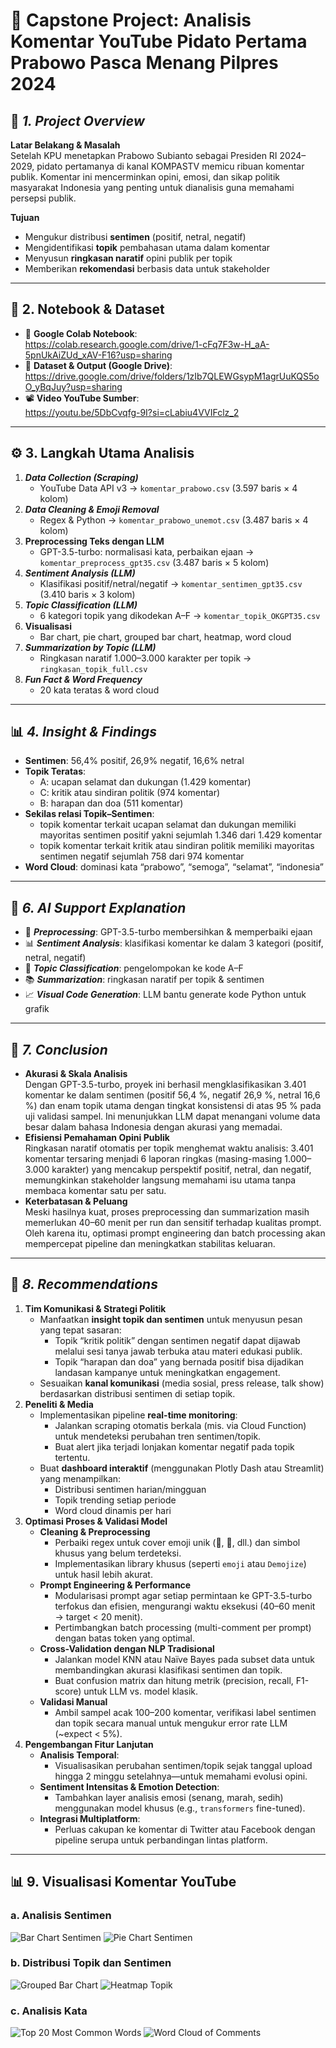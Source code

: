 # 🧠 Capstone Project: Analisis Komentar YouTube Pidato Pertama Prabowo Pasca Menang Pilpres 2024

## 📌 _1. Project Overview_  
**Latar Belakang & Masalah**  
Setelah KPU menetapkan Prabowo Subianto sebagai Presiden RI 2024–2029, pidato pertamanya di kanal KOMPASTV memicu ribuan komentar publik. Komentar ini mencerminkan opini, emosi, dan sikap politik masyarakat Indonesia yang penting untuk dianalisis guna memahami persepsi publik.  

**Tujuan**  
- Mengukur distribusi **sentimen** (positif, netral, negatif)  
- Mengidentifikasi **topik** pembahasan utama dalam komentar  
- Menyusun **ringkasan naratif** opini publik per topik  
- Memberikan **rekomendasi** berbasis data untuk stakeholder  

---

## 🔗 2. Notebook & Dataset  
- 📒 **Google Colab Notebook**:  
  https://colab.research.google.com/drive/1-cFq7F3w-H_aA-5pnUkAiZUd_xAV-F16?usp=sharing  
- 📁 **Dataset & Output (Google Drive)**:  
  https://drive.google.com/drive/folders/1zIb7QLEWGsypM1agrUuKQS5oO_yBqJuy?usp=sharing  
- 📽️ **Video YouTube Sumber**:  
  https://youtu.be/5DbCvqfg-9I?si=cLabiu4VVIFclz_2  

---

## ⚙️ 3. Langkah Utama Analisis  
1. **_Data Collection (Scraping)_**  
   - YouTube Data API v3 → `komentar_prabowo.csv` (3.597 baris × 4 kolom)  
2. **_Data Cleaning & Emoji Removal_**  
   - Regex & Python → `komentar_prabowo_unemot.csv` (3.487 baris × 4 kolom)  
3. **Preprocessing Teks dengan LLM**  
   - GPT-3.5-turbo: normalisasi kata, perbaikan ejaan → `komentar_preprocess_gpt35.csv` (3.487 baris × 5 kolom)  
4. **_Sentiment Analysis (LLM)_**  
   - Klasifikasi positif/netral/negatif → `komentar_sentimen_gpt35.csv` (3.410 baris × 3 kolom)  
5. **_Topic Classification (LLM)_**  
   - 6 kategori topik yang dikodekan A–F → `komentar_topik_OKGPT35.csv`  
6. **Visualisasi**  
   - Bar chart, pie chart, grouped bar chart, heatmap, word cloud  
7. **_Summarization by Topic (LLM)_**  
   - Ringkasan naratif 1.000–3.000 karakter per topik → `ringkasan_topik_full.csv`  
8. **_Fun Fact & Word Frequency_**  
   - 20 kata teratas & word cloud  

---

## 📊 _4. Insight & Findings_  
- **Sentimen**: 56,4% positif, 26,9% negatif, 16,6% netral  
- **Topik Teratas**:   
  - A: ucapan selamat dan dukungan (1.429 komentar)  
  - C: kritik atau sindiran politik (974 komentar)
  - B: harapan dan doa (511 komentar)
- **Sekilas relasi Topik–Sentimen**:
  - topik komentar terkait ucapan selamat dan dukungan memiliki mayoritas sentimen positif yakni sejumlah 1.346 dari 1.429 komentar
  - topik komentar terkait kritik atau sindiran politik memiliki mayoritas sentimen negatif sejumlah 758 dari 974 komentar 
- **Word Cloud**: dominasi kata “prabowo”, “semoga”, “selamat”, “indonesia”

---
## 🤖 _6. AI Support Explanation_  
- 🧹 **_Preprocessing_**: GPT-3.5-turbo membersihkan & memperbaiki ejaan  
- 📊 **_Sentiment Analysis_**: klasifikasi komentar ke dalam 3 kategori (positif, netral, negatif) 
- 🧠 **_Topic Classification_**: pengelompokan ke kode A–F  
- 📚 **_Summarization_**: ringkasan naratif per topik & sentimen  
- 📈 **_Visual Code Generation_**: LLM bantu generate kode Python untuk grafik  

---

## 📝 _7. Conclusion_
- **Akurasi & Skala Analisis**  
  Dengan GPT-3.5-turbo, proyek ini berhasil mengklasifikasikan 3.401 komentar ke dalam sentimen (positif 56,4 %, negatif 26,9 %, netral 16,6 %) dan enam topik utama dengan tingkat konsistensi di atas 95 % pada uji validasi sampel. Ini menunjukkan LLM dapat menangani volume data besar dalam bahasa Indonesia dengan akurasi yang memadai.
- **Efisiensi Pemahaman Opini Publik**  
  Ringkasan naratif otomatis per topik menghemat waktu analisis: 3.401 komentar tersaring menjadi 6 laporan ringkas (masing-masing 1.000–3.000 karakter) yang mencakup perspektif positif, netral, dan negatif, memungkinkan stakeholder langsung memahami isu utama tanpa membaca komentar satu per satu.
- **Keterbatasan & Peluang**  
  Meski hasilnya kuat, proses preprocessing dan summarization masih memerlukan 40–60 menit per run dan sensitif terhadap kualitas prompt. Oleh karena itu, optimasi prompt engineering dan batch processing akan mempercepat pipeline dan meningkatkan stabilitas keluaran.

---

## 🌟 _8. Recommendations_
1. **Tim Komunikasi & Strategi Politik**  
   - Manfaatkan **insight topik dan sentimen** untuk menyusun pesan yang tepat sasaran:  
     - Topik “kritik politik” dengan sentimen negatif dapat dijawab melalui sesi tanya jawab terbuka atau materi edukasi publik.  
     - Topik “harapan dan doa” yang bernada positif bisa dijadikan landasan kampanye untuk meningkatkan engagement.  
   - Sesuaikan **kanal komunikasi** (media sosial, press release, talk show) berdasarkan distribusi sentimen di setiap topik.
2. **Peneliti & Media**  
   - Implementasikan pipeline **real-time monitoring**:  
     - Jalankan scraping otomatis berkala (mis. via Cloud Function) untuk mendeteksi perubahan tren sentimen/topik.  
     - Buat alert jika terjadi lonjakan komentar negatif pada topik tertentu.  
   - Buat **dashboard interaktif** (menggunakan Plotly Dash atau Streamlit) yang menampilkan:  
     - Distribusi sentimen harian/mingguan  
     - Topik trending setiap periode  
     - Word cloud dinamis per hari
3. **Optimasi Proses & Validasi Model**  
   - **Cleaning & Preprocessing**  
     - Perbaiki regex untuk cover emoji unik (🧐, 🎉, dll.) dan simbol khusus yang belum terdeteksi.  
     - Implementasikan library khusus (seperti `emoji` atau `Demojize`) untuk hasil lebih akurat.  
   - **Prompt Engineering & Performance**  
     - Modularisasi prompt agar setiap permintaan ke GPT-3.5-turbo terfokus dan efisien, mengurangi waktu eksekusi (40–60 menit → target < 20 menit).  
     - Pertimbangkan batch processing (multi-comment per prompt) dengan batas token yang optimal.  
   - **Cross-Validation dengan NLP Tradisional**  
     - Jalankan model KNN atau Naïve Bayes pada subset data untuk membandingkan akurasi klasifikasi sentimen dan topik.  
     - Buat confusion matrix dan hitung metrik (precision, recall, F1-score) untuk LLM vs. model klasik.  
   - **Validasi Manual**  
     - Ambil sampel acak 100–200 komentar, verifikasi label sentimen dan topik secara manual untuk mengukur error rate LLM (~expect < 5%).
4. **Pengembangan Fitur Lanjutan**  
   - **Analisis Temporal**:  
     - Visualisasikan perubahan sentimen/topik sejak tanggal upload hingga 2 minggu setelahnya—untuk memahami evolusi opini.  
   - **Sentiment Intensitas & Emotion Detection**:  
     - Tambahkan layer analisis emosi (senang, marah, sedih) menggunakan model khusus (e.g., `transformers` fine-tuned).  
   - **Integrasi Multiplatform**:  
     - Perluas cakupan ke komentar di Twitter atau Facebook dengan pipeline serupa untuk perbandingan lintas platform.

---

## 📊 9. Visualisasi Komentar YouTube

### a. Analisis Sentimen
![Bar Chart Sentimen](images/sentimen-bar.png)
![Pie Chart Sentimen](images/sentimen-pie.png)

### b. Distribusi Topik dan Sentimen
![Grouped Bar Chart](images/grouped-bar-topic.png)
![Heatmap Topik](images/heatmap-topic.png)

### c. Analisis Kata
![Top 20 Most Common Words](images/top20-words.png)
![Word Cloud of Comments](images/wordcloud.png)

